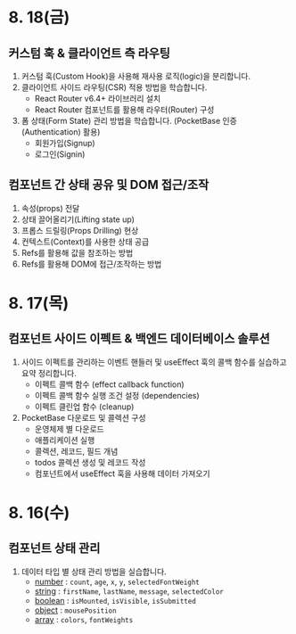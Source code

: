 # 8. 18(금)

## 커스텀 훅 & 클라이언트 측 라우팅

1. 커스텀 훅(Custom Hook)을 사용해 재사용 로직(logic)을 분리합니다.
1. 클라이언트 사이드 라우팅(CSR) 적용 방법을 학습합니다.
    - React Router v6.4+ 라이브러리 설치
    - React Router 컴포넌트를 활용해 라우터(Router) 구성
1. 폼 상태(Form State) 관리 방법을 학습합니다. (PocketBase 인증(Authentication) 활용)
    - 회원가입(Signup)
    - 로그인(Signin)

## 컴포넌트 간 상태 공유 및 DOM 접근/조작

1. 속성(props) 전달
1. 상태 끌어올리기(Lifting state up)
1. 프롭스 드릴링(Props Drilling) 현상
1. 컨텍스트(Context)를 사용한 상태 공급
1. Refs를 활용해 값을 참조하는 방법
1. Refs를 활용해 DOM에 접근/조작하는 방법


# 8. 17(목)

## 컴포넌트 사이드 이펙트 & 백엔드 데이터베이스 솔루션

1. 사이드 이펙트를 관리하는 이벤트 핸들러 및 useEffect 훅의 콜백 함수를 실습하고 요약 정리합니다.
    - 이펙트 콜백 함수 (effect callback function)
    - 이펙트 콜백 함수 실행 조건 설정 (dependencies)
    - 이펙트 클린업 함수 (cleanup)
1. PocketBase 다운로드 및 콜렉션 구성
    - 운영체제 별 다운로드
    - 애플리케이션 실행
    - 콜렉션, 레코드, 필드 개념
    - todos 콜렉션 생성 및 레코드 작성
    - 컴포넌트에서 useEffect 훅을 사용해 데이터 가져오기

# 8. 16(수)

## 컴포넌트 상태 관리

1. 데이터 타입 별 상태 관리 방법을 실습합니다.
    - <u>number</u> : `count`, `age`, `x`, `y`, `selectedFontWeight`
    - <u>string</u> : `firstName`, `lastName`, `message`, `selectedColor`
    - <u>boolean</u> : `isMounted`, `isVisible`, `isSubmitted`
    - <u>object</u> : `mousePosition`
    - <u>array</u> : `colors`, `fontWeights`
